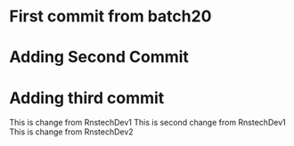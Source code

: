# First commit from batch20
# Adding Second Commit
# Adding third commit
This is change from RnstechDev1
This is second change from RnstechDev1
This is change from RnstechDev2
